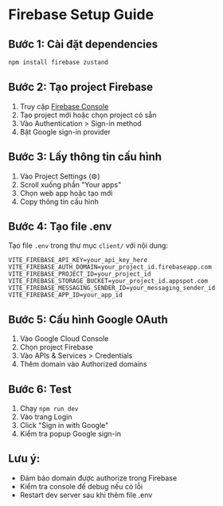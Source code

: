 # Firebase Setup Guide

## Bước 1: Cài đặt dependencies
```bash
npm install firebase zustand
```

## Bước 2: Tạo project Firebase
1. Truy cập [Firebase Console](https://console.firebase.google.com/)
2. Tạo project mới hoặc chọn project có sẵn
3. Vào Authentication > Sign-in method
4. Bật Google sign-in provider

## Bước 3: Lấy thông tin cấu hình
1. Vào Project Settings (⚙️)
2. Scroll xuống phần "Your apps"
3. Chọn web app hoặc tạo mới
4. Copy thông tin cấu hình

## Bước 4: Tạo file .env
Tạo file `.env` trong thư mục `client/` với nội dung:

```env
VITE_FIREBASE_API_KEY=your_api_key_here
VITE_FIREBASE_AUTH_DOMAIN=your_project_id.firebaseapp.com
VITE_FIREBASE_PROJECT_ID=your_project_id
VITE_FIREBASE_STORAGE_BUCKET=your_project_id.appspot.com
VITE_FIREBASE_MESSAGING_SENDER_ID=your_messaging_sender_id
VITE_FIREBASE_APP_ID=your_app_id
```

## Bước 5: Cấu hình Google OAuth
1. Vào Google Cloud Console
2. Chọn project Firebase
3. Vào APIs & Services > Credentials
4. Thêm domain vào Authorized domains

## Bước 6: Test
1. Chạy `npm run dev`
2. Vào trang Login
3. Click "Sign in with Google"
4. Kiểm tra popup Google sign-in

## Lưu ý:
- Đảm bảo domain được authorize trong Firebase
- Kiểm tra console để debug nếu có lỗi
- Restart dev server sau khi thêm file .env
